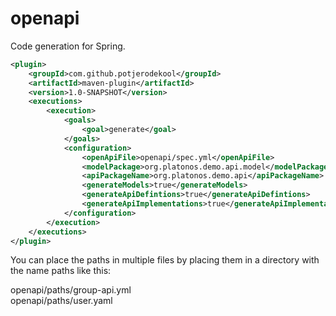 # openapi
Code generation for Spring.

```xml
<plugin>
    <groupId>com.github.potjerodekool</groupId>
    <artifactId>maven-plugin</artifactId>
    <version>1.0-SNAPSHOT</version>
    <executions>
        <execution>
            <goals>
                <goal>generate</goal>
            </goals>
            <configuration>
                <openApiFile>openapi/spec.yml</openApiFile>
                <modelPackage>org.platonos.demo.api.model</modelPackage>
                <apiPackageName>org.platonos.demo.api</apiPackageName>
                <generateModels>true</generateModels>
                <generateApiDefintions>true</generateApiDefintions>
                <generateApiImplementations>true</generateApiImplementations>
            </configuration>
        </execution>
    </executions>
</plugin>
```
You can place the paths in multiple files by placing them in a directory with the name paths like this:

openapi/paths/group-api.yml  
openapi/paths/user.yaml
